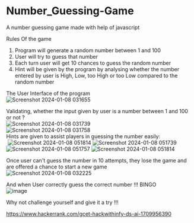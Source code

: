 # Number_Guessing-Game
A number guessing game made with help of javascript

Rules Of the game <br>
1. Program will generate a random number between 1 and 100 <br>
2. User will try to guess that number<br>
3. Each turn user will get 10 chances to guess the random number<br>
4. Hint will be given by the program by analysing whether the number entered by user is High, Low, too High or too Low compared to the random number<br>

The User Interface of the program<br>
![Screenshot 2024-01-08 031655](https://github.com/akashrajakku/Number_Guessing-Game/assets/109020866/429703a1-bfcc-43ca-b8ce-dbf72e0a4691)

Validating, whether the input given by user is a number between 1 and 100 or not ?<br>
![Screenshot 2024-01-08 031739](https://github.com/akashrajakku/Number_Guessing-Game/assets/109020866/d3a20647-ddcd-4b27-b849-f74bafe92308)
<br>
![Screenshot 2024-01-08 031758](https://github.com/akashrajakku/Number_Guessing-Game/assets/109020866/31c6e41a-e05e-4bbc-892e-41fafe401b5d)
<br>
Hints are given to assist players in guessing the number easily:<br>
<img>
![Screenshot 2024-01-08 051814](https://github.com/akashrajakku/Number_Guessing-Game/assets/109020866/34503cf3-fb39-4692-9fb1-e5d14275f914)
![Screenshot 2024-01-08 051739](https://github.com/akashrajakku/Number_Guessing-Game/assets/109020866/4918ee22-8c32-4b39-9ed3-357f6c190d17)
![Screenshot 2024-01-08 051757](https://github.com/akashrajakku/Number_Guessing-Game/assets/109020866/acc0c583-3b26-40cf-9eb2-8e4089aa60ea)
![Screenshot 2024-01-08 051814](https://github.com/akashrajakku/Number_Guessing-Game/assets/109020866/2139ae17-1b5f-471f-85ef-95bf2580e016)
</img>


Once user can't guess the number in 10 attempts, they lose the game and are offered a chance to start a new game <br>
![Screenshot 2024-01-08 032225](https://github.com/akashrajakku/Number_Guessing-Game/assets/109020866/54b62e8a-17ad-4564-99fe-032311b3340f)

And when User correctly guess the correct number !!! BINGO<br>
![image](https://github.com/akashrajakku/Number_Guessing-Game/assets/109020866/3f3e8ac4-eaa1-4fb5-b05c-f3dbf8bc7894)

Why not challenge yourself and give it a try !!!


https://www.hackerrank.com/gcet-hackwithinfy-ds-ai-1709956390
